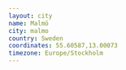 ```yaml
---
layout: city
name: Malmö
city: malmo
country: Sweden
coordinates: 55.60587,13.00073
timezone: Europe/Stockholm
---
```


